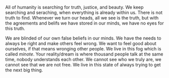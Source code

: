 All of humanity is searching for truth, justice, and beauty. We keep searching and seraching, when everything is already within us. There is not truth to find. Whenever we turn our heads, all we see is the truth, but with the agreements and belifs we have stored in our minds, we have no eyes for this truth. 

We are blinded of our own false beliefs in our minds. We have the needs to always be right and make others feel wrong. We want to feel good about ourselves, if that means wronging other people. We live in this fog which is called *minote*. Your reality/dream is where thousand people talk at the same time, nobody understands each other. We cannot see who we truly are, we cannot see that we are not free. We live in this state of always trying to get the next big thing.